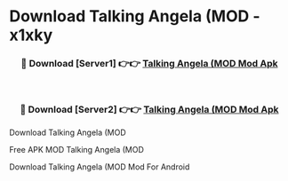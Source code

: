# Download Talking Angela (MOD - x1xky



<div align="center">
<h3>🔴 Download [Server1] 👉👉 <a href="https://momento.my/?title=Talking_Angela_(MOD">Talking Angela (MOD Mod Apk</a></h3><br>

<h3>🔴 Download [Server2] 👉👉 <a href="https://momento.my/?title=Talking_Angela_(MOD">Talking Angela (MOD Mod Apk</a></h3>
</div>



Download Talking Angela (MOD 

Free APK MOD Talking Angela (MOD 

Download Talking Angela (MOD Mod For Android
